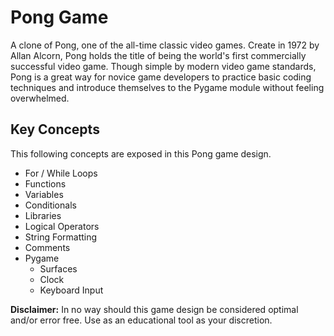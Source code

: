 # Pong Game
A clone of Pong, one of the all-time classic video games. Create in 1972 by Allan Alcorn, Pong holds the title of being the world's first commercially successful video game. Though simple by modern video game standards, Pong is a great way for novice game developers to practice basic coding techniques and introduce themselves to the Pygame module without feeling overwhelmed.

## Key Concepts
This following concepts are exposed in this Pong game design.
- For / While Loops
- Functions
- Variables
- Conditionals
- Libraries
- Logical Operators
- String Formatting
- Comments
- Pygame
  - Surfaces
  - Clock
  - Keyboard Input 

**Disclaimer:** In no way should this game design be considered optimal and/or error free. Use as an educational tool as your discretion.